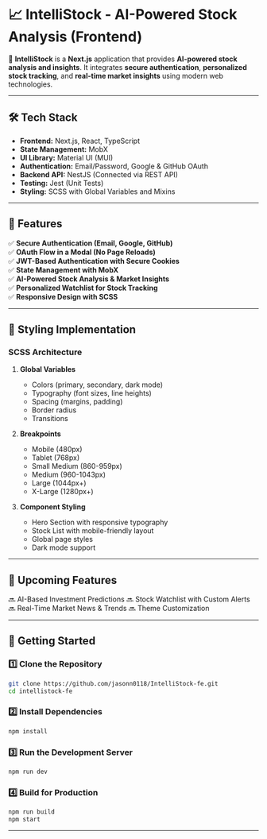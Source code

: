 # 📈 IntelliStock - AI-Powered Stock Analysis (Frontend)

🚀 **IntelliStock** is a **Next.js** application that provides **AI-powered stock analysis and insights**. It integrates **secure authentication**, **personalized stock tracking**, and **real-time market insights** using modern web technologies.

---

## 🛠️ Tech Stack
- **Frontend:** Next.js, React, TypeScript
- **State Management:** MobX
- **UI Library:** Material UI (MUI)
- **Authentication:** Email/Password, Google & GitHub OAuth
- **Backend API:** NestJS (Connected via REST API)
- **Testing:** Jest (Unit Tests)
- **Styling:** SCSS with Global Variables and Mixins

---

## 📌 Features
✅ **Secure Authentication (Email, Google, GitHub)**  
✅ **OAuth Flow in a Modal (No Page Reloads)**  
✅ **JWT-Based Authentication with Secure Cookies**  
✅ **State Management with MobX**  
✅ **AI-Powered Stock Analysis & Market Insights**  
✅ **Personalized Watchlist for Stock Tracking**  
✅ **Responsive Design with SCSS**

---

## 📌 Styling Implementation

### SCSS Architecture
1. **Global Variables**
   - Colors (primary, secondary, dark mode)
   - Typography (font sizes, line heights)
   - Spacing (margins, padding)
   - Border radius
   - Transitions

2. **Breakpoints**
   - Mobile (480px)
   - Tablet (768px)
   - Small Medium (860-959px)
   - Medium (960-1043px)
   - Large (1044px+)
   - X-Large (1280px+)

3. **Component Styling**
   - Hero Section with responsive typography
   - Stock List with mobile-friendly layout
   - Global page styles
   - Dark mode support

---

## 📌 Upcoming Features 
🔜 AI-Based Investment Predictions
🔜 Stock Watchlist with Custom Alerts
🔜 Real-Time Market News & Trends
🔜 Theme Customization

---

## 🚀 Getting Started
### 1️⃣ Clone the Repository
```sh
git clone https://github.com/jasonn0118/IntelliStock-fe.git
cd intellistock-fe
```

### 2️⃣ Install Dependencies
```sh
npm install
```

### 3️⃣ Run the Development Server
```sh
npm run dev
```

### 4️⃣ Build for Production
```sh
npm run build
npm start
```

---